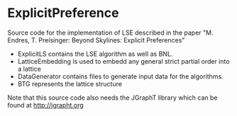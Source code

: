 # ExplicitPreference
Source code for the implementation of LSE described in the paper "M. Endres, T. Preisinger: Beyond Skylines: Explicit Preferences"

* ExplicitLS contains the LSE algorithm as well as BNL. 
* LatticeEmbedding is used to embedd any general strict partial order into a lattice
* DataGenerator contains files to generate input data for the algorithms.
* BTG represents the lattice structure

Note that this source code also needs the JGraphT library which can be found at http://jgrapht.org
